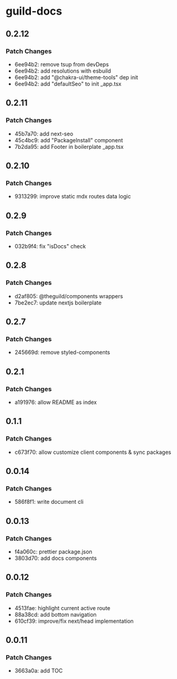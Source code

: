# guild-docs

## 0.2.12

### Patch Changes

- 6ee94b2: remove tsup from devDeps
- 6ee94b2: add resolutions with esbuild
- 6ee94b2: add "@chakra-ui/theme-tools" dep init
- 6ee94b2: add "defaultSeo" to init \_app.tsx

## 0.2.11

### Patch Changes

- 45b7a70: add next-seo
- 45c4bc9: add "PackageInstall" component
- 7b2da95: add Footer in boilerplate \_app.tsx

## 0.2.10

### Patch Changes

- 9313299: improve static mdx routes data logic

## 0.2.9

### Patch Changes

- 032b9f4: fix "isDocs" check

## 0.2.8

### Patch Changes

- d2af805: @theguild/components wrappers
- 7be2ec7: update nextjs boilerplate

## 0.2.7

### Patch Changes

- 245669d: remove styled-components

## 0.2.1

### Patch Changes

- a191976: allow README as index

## 0.1.1

### Patch Changes

- c673f70: allow customize client components & sync packages

## 0.0.14

### Patch Changes

- 586f8f1: write document cli

## 0.0.13

### Patch Changes

- f4a060c: prettier package.json
- 3803d70: add docs components

## 0.0.12

### Patch Changes

- 4513fae: highlight current active route
- 88a38cd: add bottom navigation
- 610cf39: improve/fix next/head implementation

## 0.0.11

### Patch Changes

- 3663a0a: add TOC
